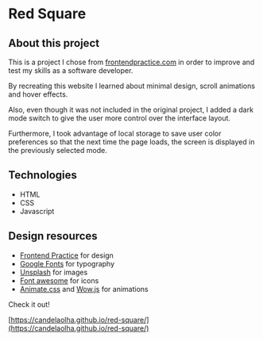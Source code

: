 # Red Square

## About this project

This is a project I chose from [frontendpractice.com](https://www.frontendpractice.com/) in order to improve and test my skills as a software developer.

By recreating this website I learned about minimal design, scroll animations and hover effects.

Also, even though it was not included in the original project, I added a dark mode switch to give the user more control over the interface layout.

Furthermore, I took advantage of local storage to save user color preferences so that the next time the page loads, the screen is displayed in the previously selected mode.

## Technologies

- HTML
- CSS
- Javascript

## Design resources

- [Frontend Practice](https://www.frontendpractice.com/) for design
- [Google Fonts](https://fonts.google.com/) for typography
- [Unsplash](https://unsplash.com/) for images
- [Font awesome](https://fontawesome.com/) for icons
- [Animate.css](https://animate.style/) and [Wow.js](https://wowjs.uk/) for animations

Check it out!

[https://candelaolha.github.io/red-square/](https://candelaolha.github.io/red-square/)
